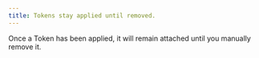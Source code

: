```yaml
---
title: Tokens stay applied until removed.
---
```


Once a Token has been applied, it will remain attached until you manually remove it.&#x20;
